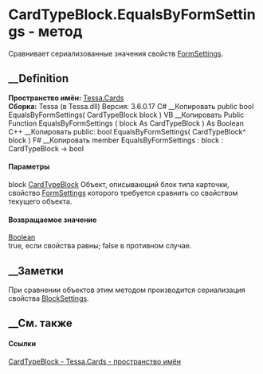 # CardTypeBlock.EqualsByFormSettings - метод
Сравнивает сериализованные значения свойств
[FormSettings](P_Tessa_Cards_CardTypeBlock_FormSettings.htm).
## __Definition
 **Пространство имён:** [Tessa.Cards](N_Tessa_Cards.htm)  
 **Сборка:** Tessa (в Tessa.dll) Версия: 3.6.0.17
C# __Копировать
     public bool EqualsByFormSettings(
    	CardTypeBlock block
    )
VB __Копировать
     Public Function EqualsByFormSettings ( 
    	block As CardTypeBlock
    ) As Boolean
C++ __Копировать
     public:
    bool EqualsByFormSettings(
    	CardTypeBlock^ block
    )
F# __Копировать
     member EqualsByFormSettings : 
            block : CardTypeBlock -> bool 
#### Параметры
block [CardTypeBlock](T_Tessa_Cards_CardTypeBlock.htm)
    Объект, описывающий блок типа карточки, свойство [FormSettings](P_Tessa_Cards_CardTypeBlock_FormSettings.htm) которого требуется сравнить со свойством текущего объекта.
#### Возвращаемое значение
[Boolean](https://learn.microsoft.com/dotnet/api/system.boolean)  
true, если свойства равны; false в противном случае.
##  __Заметки
При сравнении объектов этим методом производится сериализация свойства
[BlockSettings](P_Tessa_Cards_CardTypeBlock_BlockSettings.htm).
## __См. также
#### Ссылки
[CardTypeBlock - ](T_Tessa_Cards_CardTypeBlock.htm)
[Tessa.Cards - пространство имён](N_Tessa_Cards.htm)
